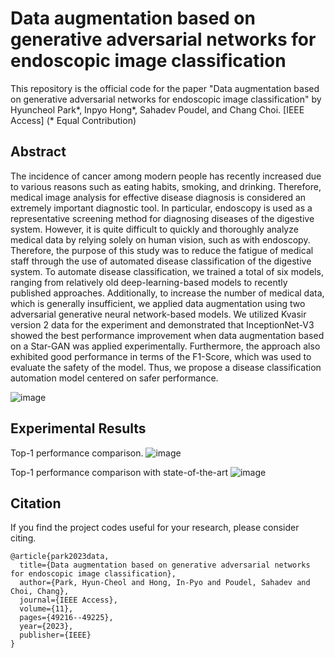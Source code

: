# Data augmentation based on generative adversarial networks for endoscopic image classification
This repository is the official code for the paper "Data augmentation based on generative adversarial networks for endoscopic image classification" by Hyuncheol Park*, Inpyo Hong*, Sahadev Poudel, and Chang Choi. [IEEE Access]
(* Equal Contribution)

## Abstract
The incidence of cancer among modern people has recently increased due to various reasons such as eating habits, smoking, and drinking. Therefore, medical image analysis for effective disease diagnosis is considered an extremely important diagnostic tool. In particular, endoscopy is used as a representative screening method for diagnosing diseases of the digestive system. However, it is quite difficult to quickly and thoroughly analyze medical data by relying solely on human vision, such as with endoscopy. Therefore, the purpose of this study was to reduce the fatigue of medical staff through the use of automated disease classification of the digestive system. To automate disease classification, we trained a total of six models, ranging from relatively old deep-learning-based models to recently published approaches. Additionally, to increase the number of medical data, which is generally insufficient, we applied data augmentation using two adversarial generative neural network-based models. We utilized Kvasir version 2 data for the experiment and demonstrated that InceptionNet-V3 showed the best performance improvement when data augmentation based on a Star-GAN was applied experimentally. Furthermore, the approach also exhibited good performance in terms of the F1-Score, which was used to evaluate the safety of the model. Thus, we propose a disease classification automation model centered on safer performance.


![image](https://github.com/user-attachments/assets/8faa2687-3b19-47f1-8176-e581e9a9671d)

## Experimental Results
Top-1 performance comparison.
![image](https://github.com/user-attachments/assets/f56442a7-35b4-4918-b840-7cac4ba9db89)

Top-1 performance comparison with state-of-the-art
![image](https://github.com/user-attachments/assets/7b9afca1-e388-4fa4-8e52-8955faed1875)



## Citation
If you find the project codes useful for your research, please consider citing.
```
@article{park2023data,
  title={Data augmentation based on generative adversarial networks for endoscopic image classification},
  author={Park, Hyun-Cheol and Hong, In-Pyo and Poudel, Sahadev and Choi, Chang},
  journal={IEEE Access},
  volume={11},
  pages={49216--49225},
  year={2023},
  publisher={IEEE}
}
```
